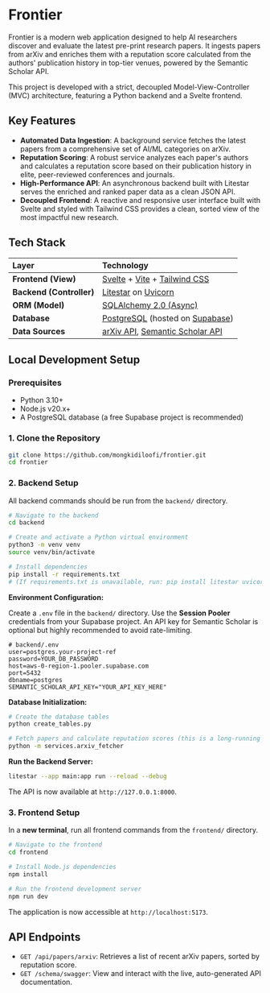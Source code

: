 # Frontier

Frontier is a modern web application designed to help AI researchers discover and evaluate the latest pre-print research papers. It ingests papers from arXiv and enriches them with a reputation score calculated from the authors' publication history in top-tier venues, powered by the Semantic Scholar API.

This project is developed with a strict, decoupled Model-View-Controller (MVC) architecture, featuring a Python backend and a Svelte frontend.

## Key Features

-   **Automated Data Ingestion**: A background service fetches the latest papers from a comprehensive set of AI/ML categories on arXiv.
-   **Reputation Scoring**: A robust service analyzes each paper's authors and calculates a reputation score based on their publication history in elite, peer-reviewed conferences and journals.
-   **High-Performance API**: An asynchronous backend built with Litestar serves the enriched and ranked paper data as a clean JSON API.
-   **Decoupled Frontend**: A reactive and responsive user interface built with Svelte and styled with Tailwind CSS provides a clean, sorted view of the most impactful new research.

## Tech Stack

| Layer              | Technology                                                                                                  |
| :----------------- | :---------------------------------------------------------------------------------------------------------- |
| **Frontend (View)**    | [Svelte](https://svelte.dev/) + [Vite](https://vitejs.dev/) + [Tailwind CSS](https://tailwindcss.com/)      |
| **Backend (Controller)**| [Litestar](https://litestar.dev/) on [Uvicorn](https://www.uvicorn.org/)                                  |
| **ORM (Model)**      | [SQLAlchemy 2.0 (Async)](https://www.sqlalchemy.org/)                                                       |
| **Database**         | [PostgreSQL](https://www.postgresql.org/) (hosted on [Supabase](https://supabase.com/))                            |
| **Data Sources**     | [arXiv API](https://info.arxiv.org/help/api/index.html), [Semantic Scholar API](https://www.semanticscholar.org/product/api) |

## Local Development Setup

### Prerequisites

-   Python 3.10+
-   Node.js v20.x+
-   A PostgreSQL database (a free Supabase project is recommended)

### 1. Clone the Repository

```bash
git clone https://github.com/mongkidiloofi/frontier.git
cd frontier
```

### 2. Backend Setup

All backend commands should be run from the `backend/` directory.

```bash
# Navigate to the backend
cd backend

# Create and activate a Python virtual environment
python3 -m venv venv
source venv/bin/activate

# Install dependencies
pip install -r requirements.txt 
# (If requirements.txt is unavailable, run: pip install litestar uvicorn "sqlalchemy[asyncio]" asyncpg python-dotenv arxiv httpx)
```

**Environment Configuration:**

Create a `.env` file in the `backend/` directory. Use the **Session Pooler** credentials from your Supabase project. An API key for Semantic Scholar is optional but highly recommended to avoid rate-limiting.

```.env
# backend/.env
user=postgres.your-project-ref
password=YOUR_DB_PASSWORD
host=aws-0-region-1.pooler.supabase.com
port=5432
dbname=postgres
SEMANTIC_SCHOLAR_API_KEY="YOUR_API_KEY_HERE"
```

**Database Initialization:**

```bash
# Create the database tables
python create_tables.py

# Fetch papers and calculate reputation scores (this is a long-running process)
python -m services.arxiv_fetcher
```

**Run the Backend Server:**

```bash
litestar --app main:app run --reload --debug
```
The API is now available at `http://127.0.0.1:8000`.

### 3. Frontend Setup

In a **new terminal**, run all frontend commands from the `frontend/` directory.

```bash
# Navigate to the frontend
cd frontend

# Install Node.js dependencies
npm install

# Run the frontend development server
npm run dev
```
The application is now accessible at `http://localhost:5173`.

## API Endpoints

-   `GET /api/papers/arxiv`: Retrieves a list of recent arXiv papers, sorted by reputation score.
-   `GET /schema/swagger`: View and interact with the live, auto-generated API documentation.
